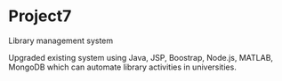 # Project7
Library management system

Upgraded existing system using Java, JSP, Boostrap, Node.js, MATLAB, MongoDB which can automate library activities in universities.


